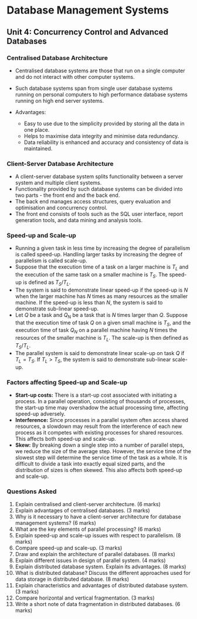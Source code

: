 # Database Management Systems

## Unit 4: Concurrency Control and Advanced Databases

### Centralised Database Architecture
- Centralised database systems are those that run on a single computer and do not interact with other computer systems.
- Such database systems span from single user database systems running on personal computers to high performance database systems running on high end server systems.

- Advantages:
  - Easy to use due to the simplicity provided by storing all the data in one place.
  - Helps to maximise data integrity and minimise data redundancy.
  - Data reliability is enhanced and accuracy and consistency of data is maintained.

### Client-Server Database Architecture
- A client-server database system splits functionality between a server system and multiple client systems.
- Functionality provided by such database systems can be divided into two parts - the front end and the back end.
- The back end manages access structures, query evaluation and optimisation and concurrency control.
- The front end consists of tools such as the SQL user interface, report generation tools, and data mining and analysis tools.

### Speed-up and Scale-up
- Running a given task in less time by increasing the degree of parallelism is called speed-up. Handling larger tasks by increasing the degree of parallelism is called scale-up.
- Suppose that the execution time of a task on a larger machine is $T_L$ and the execution of the same task on a smaller machine is $T_S$. The speed-up is defined as $T_S/T_L$.
- The system is said to demonstrate linear speed-up if the speed-up is $N$ when the larger machine has $N$ times as many resources as the smaller machine. If the speed-up is less than $N$, the system is said to demonstrate sub-linear speed-up.
- Let $Q$ be a task and $Q_N$ be a task that is $N$ times larger than $Q$. Suppose that the execution time of task $Q$ on a given small machine is $T_S$, and the execution time of task $Q_N$ on a parallel machine having $N$ times the resources of the smaller machine is $T_L$. The scale-up is then defined as $T_S/T_L$.
- The parallel system is said to demonstrate linear scale-up on task $Q$ if $T_L = T_S$. If $T_L > T_S$, the system is said to demonstrate sub-linear scale-up.

### Factors affecting Speed-up and Scale-up
- **Start-up costs:** There is a start-up cost associated with initiating a process. In a parallel operation, consisting of thousands of processes, the start-up time may overshadow the actual processing time, affecting speed-up adversely.
- **Interference:** Since processes in a parallel system often access shared resources, a slowdown may result from the interference of each new process as it competes with existing processes for shared resources. This affects both speed-up and scale-up.
- **Skew:** By breaking down a single step into a number of parallel steps, we reduce the size of the average step. However, the service time of the slowest step will determine the service time of the task as a whole. It is difficult to divide a task into exactly equal sized parts, and the distribution of sizes is often skewed. This also affects both speed-up and scale-up.

### Questions Asked
1. Explain centralised and client-server architecture. (6 marks)
2. Explain advantages of centralised databases. (3 marks)
3. Why is it necessary to have a client-server architecture for database management systems? (6 marks)
4. What are the key elements of parallel processing? (6 marks)
5. Explain speed-up and scale-up issues with respect to parallelism. (8 marks)
6. Compare speed-up and scale-up. (3 marks)
7. Draw and explain the architecture of parallel databases. (8 marks)
8. Explain different issues in design of parallel system. (4 marks)
9. Explain distributed database system. Explain its advantages. (8 marks)
10. What is distributed database? Discuss the different approaches used for data storage in distributed database. (8 marks)
11. Explain characteristics and advantages of distributed database system. (3 marks)
12. Compare horizontal and vertical fragmentation. (3 marks)
13. Write a short note of data fragmentation in distributed databases. (6 marks)